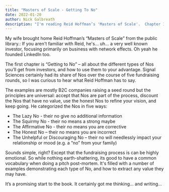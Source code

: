 ```yaml
---
title: "Masters of Scale - Getting To No"
date: 2022-01-20
author: Nick Galbreath
description: "I'm reading Reid Hoffman’s 'Masters of Scale'.  Chapter 1 - Know your Nos when fundraising."
---
```

My wife brought home Reid Hoffman’s “Masters of Scale” from the public library.:  If you aren't familiar with Reid, he's... uh... a very well known investor, focusing primarily on business with network effects.  Oh yeah he founded LinkedIn too.

The first chapter is “Getting to No” – all about the different types of Nos you’ll get from investors, and how to use them to your advantage. Signal Sciences certainly had its share of Nos over the course of five fundraising rounds, so I was curious to hear what Reid Hoffman has to say.

The examples are mostly B2C companies raising a seed round but the principles are universal: accept that Nos are part of the process, discount the Nos that have no value, use the honest Nos to refine your vision, and keep going. He categorized the Nos in five ways:

* The Lazy No - their no give no additional information
* The Squirmy No - their no means a strong maybe
* The Affirmative No - their no means you are corrective
* The Honest No – their no means you are incorrect
* The Unhelpful or Discouraging No – their no will needlessly impact your relationship or mood (e.g. a “no” from your family)

Sounds simple, right? Except that the fundraising process is can be highly emotional. So while nothing earth-shattering, its good to have a common vocabulary when doing a pitch post-mortem. It's filled with a number of examples demonstrating each type of No, and how to extract any value they may have.
 
It’s a promising start to the book. It certainly got me thinking… and writing…
